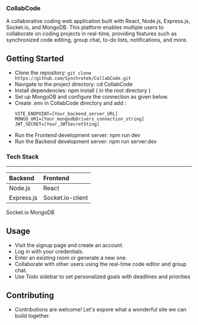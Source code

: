### CollabCode
A collaborative coding web application built with React, Node.js, Express.js, Socket.io, and MongoDB. This platform enables multiple users to collaborate on coding projects in real-time, providing features such as synchronized code editing, group chat, to-do lists, notifications, and more.

<!-- ### Features
- User Authentication: Signup and login functionality for secure access.
- Room Management: Enter existing rooms or generate new roomIds for collaboration.
- Real-time Code Editor: Synchronized code editing for seamless collaboration.
- Group Chat: Communicate with other users in real-time through a group chat.
- To-do Web App: Manage and prioritize tasks with a collaborative to-do list.
- Notifications: On-screen notifications for important events. -->

## Getting Started
- Clone the repository: 
```git clone https://github.com/Synchrotek/CollabCode.git```
- Navigate to the project directory: cd CollabCode
- Install dependencies: npm install ( in the root directory )
- Set up MongoDB and configure the connection as given below.
- Create .env in CollabCode directory and add :
  ```
  VITE_ENDPOINT=[Your_backend_server_URL]
  MONGO_URI=[Your_mongodbDrivers_connection_string]
  JWT_SECRET=[Your_JWTSecretSting]
  ```
- Run the Frontend development server: npm run dev
- Run the Backend development server: npm run server:dev
  
### Tech Stack 
---
Backend | Frontend 
| :--- | :--- 
Node.js | React
Express.js | Socket.io-client
Socket.io
MongoDB

## Usage
- Visit the signup page and create an account.
- Log in with your credentials.
- Enter an existing room or generate a new one.
- Collaborate with other users using the real-time code editor and group chat.
- Use Todo sidebar to set personalized goals with deadlines and priorities
  
## Contributing
- Contributions are welcome! Let's expore what a wonderful site we can build together.